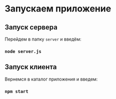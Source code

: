 # Запускаем приложение


## Запуск сервера

Перейдем в папку `server` и введём:

### `node server.js`

## Запуск клиента

Вернемся в каталог приложения и введем:

### `npm start`
